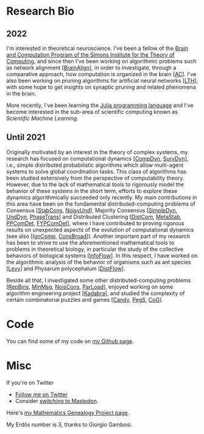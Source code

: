 <!-- title: Info -->

# Research Bio

## 2022

I'm interested in theoretical neuroscience. 
I've been a fellow of the [Brain and Computation Program of the Simons Institute for the Theory of Computing](https://simons.berkeley.edu/programs/brain2018), and since then I've been working on algorithmic problems such as network alignment [[BrainAlign]], in order to investigate, through a comparative approach, how computation is organized in the brain [[AC]].
I've also been working on pruning algorithms for artificial neural networks [[LTH]], with some hope to get insights on synaptic pruning and related phenomena in the brain. 

More recently, I've been learning the [Julia programming language](https://julialang.org/) and I've become interested in the sub-area of scientific computing known as *Scientific Machine Learning*.  

## Until 2021

Originally motivated by an interest in the theory of complex systems, my research has focused on computational dynamics [[CompDyn], [SurvDyn]], i.e., simple distributed
probabilistic algorithms which allow multi-agent systems to solve global
coordination tasks. 
This class of algorithms has been studied extensively from the perspective of
computability theory. However, due to the lack of mathematical tools to
rigorously model the behavior of these systems in the short term, efforts to
explore these dynamics algorithmically succeeded only recently. My main
contributions in this area have been on the fundamental distributed-computing
problems of Consensus [[StabCons], [NoisyUnd]], Majority Consensus [[SimpleDyn], [UndDyn], [PhaseTrans]] and Distributed Clustering [[DistCom], [MetaStab], [PPComDet], [FYPComDet]], where I have contributed
to proving rigorous results on unexpected aspects of the evolution of computational dynamics (see also [[IgnComp], [ConsBroad]]). 
Another important part of my research has been to strive to use the aforementioned mathematical tools to problems in theoretical biology, in particular the 
study of the collective behaviors of biological systems [[InfoFlow]]. 
In this respect, I have worked on the algorithmic analysis of the behavior of organisms such as ant species [[Levy]] and Physarum polycephalum [[DistFlow]].

Beside all that, I investigated some other distributed-computing problems [[RepBins], [MinMsg], [NoisCons], [ParLoad]], 
enjoyed working on some algorithm engineering project [[Kadabra]], 
and studied the complexity of certain combinatorial puzzles and games [[Candy], [PegS], [CoG]].

# Code 

You can find some of my code on [my Github page](https://github.com/natema).

# Misc

If you're on Twitter 
- <a href="https://twitter.com/emanatale?ref_src=twsrc%5Etfw" class="twitter-follow-button" data-show-count="false">Follow me on Twitter</a><script async src="https://platform.twitter.com/widgets.js" charset="utf-8"></script>
- Consider [switching to Mastodon](https://joinmastodon.org/).

Here's <a href="https://genealogy.math.ndsu.nodak.edu/id.php?id=238289">my Mathematics Genealogy Project page</a>.

My Erdős number is 3, thanks to Giorgio Gambosi. 


[AC]: https://hal.archives-ouvertes.fr/hal-03479582/
[BrainAlign]: https://hal.archives-ouvertes.fr/hal-03033777
[CNRS]: https://www.cnrs.fr
[COATI]: https://team.inria.fr/coati/team-members 
[Candy]: https://ieeexplore.ieee.org/document/6932866
[CoG]: https://gitlab.com/steven3k/complexity-of-games
[CompDyn]: https://tel.archives-ouvertes.fr/tel-02002681
[ConsBroad]: https://drops.dagstuhl.de/opus/volltexte/2020/11727/
[DistCom]: https://www.sciencedirect.com/science/article/pii/S0304397514009402?via%3Dihub
[DistFlow]: https://dl.acm.org/doi/10.5555/3237383.3237935
[DistSparse]: https://epubs.siam.org/doi/10.1137/1.9781611975994.80
[FYPComDet]: https://epubs.siam.org/doi/10.1137/19M1243026
[I3S]: http://www.i3s.unice.fr
[INRIA]: https://www.inria.fr
[IgnComp]: https://dl.acm.org/doi/10.1145/3087801.3087817
[InfoFlow]: https://journals.plos.org/ploscompbiol/article?id=10.1371/journal.pcbi.1006195
[Kadabra]: https://dl.acm.org/doi/10.1145/3284359
[Levy]: https://hal.archives-ouvertes.fr/hal-02530253v3
[LTH]: https://openreview.net/forum?id=Vjki79-619-
[MetaStab]: https://ojs.aaai.org//index.php/AAAI/article/view/4560 
[MinMsg]: https://link.springer.com/article/10.1007%2Fs00446-018-0330-x
[NoisCons]: https://link.springer.com/article/10.1007%2Fs00446-018-0335-5
[NoisyUnd]: https://link.springer.com/chapter/10.1007%2F978-3-030-54921-3_15
[PPComDet]: https://drops.dagstuhl.de/opus/volltexte/2018/9470/
[ParLoad]: https://dl.acm.org/doi/10.1145/3350755.3400232
[PegS]: https://drops.dagstuhl.de/opus/volltexte/2016/5870/
[PhaseTrans]: https://dl.acm.org/doi/10.5555/3237383.3237499
[RepBins]: https://link.springer.com/article/10.1007%2Fs00446-017-0320-4
[SimpleDyn]: https://link.springer.com/article/10.1007%2Fs00446-016-0289-4
[StabCons]: https://epubs.siam.org/doi/10.1137/1.9781611974331.ch46
[SurvDyn]: https://dl.acm.org/doi/10.1145/3388392.3388403
[UCA]: http://univ-cotedazur.fr 
[UndDyn]: https://epubs.siam.org/doi/10.1137/1.9781611973730.27
